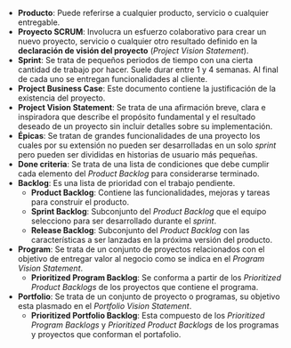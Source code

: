 - **Producto**: Puede referirse a cualquier producto, servicio o cualquier entregable.
- **Proyecto SCRUM**: Involucra un esfuerzo colaborativo para crear un nuevo proyecto, servicio o cualquier otro resultado definido en la **declaración de visión del proyecto** (*Project Vision Statement*).
- **Sprint**: Se trata de pequeños periodos de tiempo con una cierta cantidad de trabajo por hacer. Suele durar entre 1 y 4 semanas. Al final de cada uno se entregan funcionalidades al cliente.
- **Project Business Case**: Este documento contiene la justificación de la existencia del proyecto.
- **Project Vision Statement**: Se trata de una afirmación breve, clara e inspiradora que describe el propósito fundamental y el resultado deseado de un proyecto sin incluir detalles sobre su implementación.
- **Épicas**: Se tratan de grandes funcionalidades de una proyecto los cuales por su extensión no pueden ser desarrolladas en un solo *sprint* pero pueden ser divididas en historias de usuario más pequeñas.
- **Done criteria**: Se trata de una lista de condiciones que debe cumplir cada elemento del *Product Backlog* para considerarse terminado.
- **Backlog**: Es una lista de prioridad con el trabajo pendiente.
	- **Product Backlog**: Contiene las funcionalidades, mejoras y tareas para construir el producto.
	- **Sprint Backlog**: Subconjunto del *Product Backlog* que el equipo selecciono para ser desarrollado durante el *sprint*.
	- **Release Backlog**: Subconjunto del *Product Backlog* con las características a ser lanzadas en la próxima versión del producto.
- **Program**: Se trata de un conjunto de proyectos relacionados con el objetivo de entregar valor al negocio como se indica en el *Program Vision Statement*.
	- **Prioritized Program Backlog**: Se conforma a partir de los *Prioritized Product Backlogs* de los proyectos que contiene el programa.
- **Portfolio**: Se trata de un conjunto de proyecto o programas, su objetivo esta plasmado en el *Portfolio Vision Statement*.
	- **Prioritized Portfolio Backlog**: Esta compuesto de los *Prioritized Program Backlogs* y *Prioritized Product Backlogs* de los programas y proyectos que conforman el portafolio.